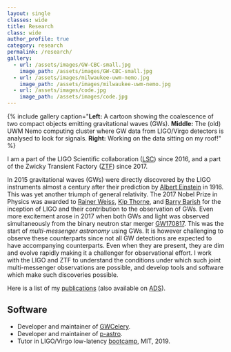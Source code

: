```yaml
---
layout: single
classes: wide
title: Research
class: wide
author_profile: true
category: research
permalink: /research/
gallery:
  - url: /assets/images/GW-CBC-small.jpg
    image_path: /assets/images/GW-CBC-small.jpg
  - url: /assets/images/milwaukee-uwm-nemo.jpg
    image_path: /assets/images/milwaukee-uwm-nemo.jpg
  - url: /assets/images/code.jpg
    image_path: /assets/images/code.jpg
---
```

{% include gallery caption="<b>Left:</b> A cartoon showing the coalescence of two compact objects emitting gravitational waves (GWs).
<b>Middle:</b> The (old) UWM Nemo computing cluster where GW data from LIGO/Virgo detectors is analysed to look for signals.
<b>Right:</b> Working on the data sitting on my roof!" %}

I am a part of the LIGO Scientific collaboration ([LSC](https://www.ligo.org/)) since 2016, and a part of the
Zwicky Transient Factory ([ZTF](https://www.ipac.caltech.edu/project/ztf)) since 2017.

In 2015 gravitational waves (GWs) were directly discovered by the LIGO instruments almost a century after their
prediction by [Albert Einstein](https://en.wikipedia.org/wiki/Albert_Einstein) in 1916. This was yet another
triumph of general relativity. The 2017 Nobel Prize in Physics was awarded to [Rainer Weiss](https://en.wikipedia.org/wiki/Rainer_Weiss),
[Kip Thorne](https://en.wikipedia.org/wiki/Kip_Thorne), and [Barry Barish](https://en.wikipedia.org/wiki/Barry_Barish)
for the inception of LIGO and their contribution to the observation of GWs. Even more excitement arose in 2017
when both GWs and light was observed simultaneously from the binary neutron star merger [GW170817](https://en.wikipedia.org/wiki/GW170817).
This was the start of _multi-messenger astronomy_ using GWs. It is however challenging to observe these
counterparts since not all GW detections are expected to have accompanying counterparts. Even when they are
present, they are dim and evolve rapidly making it a challenger for observational effort. I work with the LIGO
and ZTF to understand the conditions under which such joint multi-messenger observations are possible, and develop
tools and software which make such discoveries possible.

Here is a list of my [publications](../publications)
(also available on [ADS](https://ui.adsabs.harvard.edu/search/q=author%3A%22Chatterjee%2C%20Deep%22&sort=date%20desc%2C%20bibcode%20desc&p_=0)).

## Software

- Developer and maintainer of [GWCelery](https://gwcelery.readthedocs.io/).
- Developer and maintainer of [p-astro](https://pypi.org/project/p-astro/).
- Tutor in LIGO/Virgo low-latency [bootcamp](https://emfollow.docs.ligo.org/bootcamp/), MIT, 2019.
